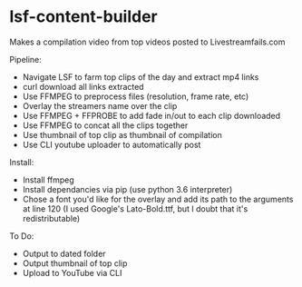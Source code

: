 # lsf-content-builder
Makes a compilation video from top videos posted to Livestreamfails.com

Pipeline:

  - Navigate LSF to farm top clips of the day and extract mp4 links
  - curl download all links extracted
  - Use FFMPEG to preprocess files (resolution, frame rate, etc) 
  - Overlay the streamers name over the clip
  - Use FFMPEG + FFPROBE to add fade in/out to each clip downloaded
  - Use FFMPEG to concat all the clips together
  - Use thumbnail of top clip as thumbnail of compilation
  - Use CLI youtube uploader to automatically post
  
Install:

  - Install ffmpeg
  - Install dependancies via pip (use python 3.6 interpreter)
  - Chose a font you'd like for the overlay and add its path to the arguments at line 120 (I used Google's Lato-Bold.ttf, but I doubt that it's redistributable)

To Do:

  - Output to dated folder
  - Output thumbnail of top clip
  - Upload to YouTube via CLI
